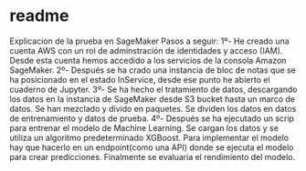# readme
Explicacion de la prueba en SageMaker
Pasos a seguir:
1º- He creado una cuenta AWS con un rol de adminstración de identidades y acceso (IAM). Desde esta cuenta hemos accedido a los servicios de la consola Amazon SageMaker.
2º- Después se ha crado una instancia de bloc de notas que se ha posicionado en el estado InService, desde ese punto he abierto el cuaderno de Jupyter.
3º- Se ha hecho el tratamiento de datos, descargando los datos en la instancia de SageMaker desde S3 bucket hasta un marco de datos. Se han mezclado  y divido en paquetes. Se
dividen los datos en datos de entrenamiento y datos de prueba.
4º- Después se ha ejecutado un scrip para entrenar el modelo de Machine Learning. Se cargan los datos y se utiliza un algoritmo predeterminado XGBoost. Para implementar el modelo hay
que hacerlo en un endpoint(como una API) donde se ejecuta el modelo para crear predicciones.
Finalmente se evaluaria el rendimiento del modelo.



